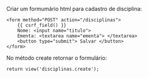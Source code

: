 Criar um formumário html para cadastro de disciplina:

    <form method="POST" action="/disciplinas">
        {{ csrf_field() }}
        Nome: <input name="titulo">
        Ementa: <textarea name="ementa"> </textarea>
        <button type="submit"> Salvar </button>
    </form>

No método create retornar o formulário:

    return view('disciplinas.create');
